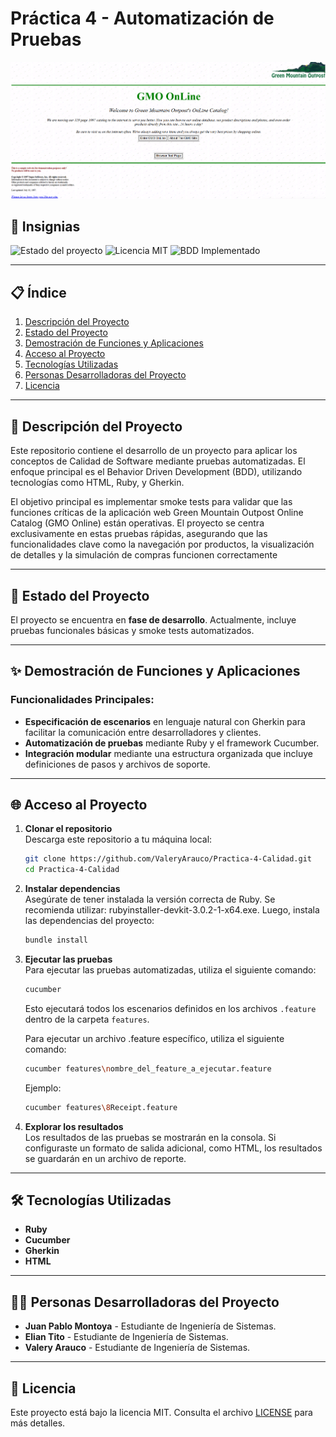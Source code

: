 # Práctica 4 - Automatización de Pruebas  

![Portada](Portada.png)  


## 🚀 Insignias  
![Estado del proyecto](https://img.shields.io/badge/Estado-En%20proceso-yellow)
![Licencia MIT](https://img.shields.io/badge/Licencia-MIT-blue)
![BDD Implementado](https://img.shields.io/badge/BDD-Cucumber-green)

---

## 📋 Índice  
1. [Descripción del Proyecto](#-descripción-del-proyecto)
2. [Estado del Proyecto](#-estado-del-proyecto)
3. [Demostración de Funciones y Aplicaciones](#-demostración-de-funciones-y-aplicaciones)
4. [Acceso al Proyecto](#-acceso-al-proyecto)
5. [Tecnologías Utilizadas](#-tecnologías-utilizadas)
6. [Personas Desarrolladoras del Proyecto](#-personas-desarrolladoras-del-proyecto)
7. [Licencia](#-licencia)

---

## 📝 Descripción del Proyecto  
Este repositorio contiene el desarrollo de un proyecto para aplicar los conceptos de Calidad de Software mediante pruebas automatizadas. El enfoque principal es el Behavior Driven Development (BDD), utilizando tecnologías como HTML, Ruby, y Gherkin.

El objetivo principal es implementar smoke tests para validar que las funciones críticas de la aplicación web Green Mountain Outpost Online Catalog (GMO Online) están operativas. El proyecto se centra exclusivamente en estas pruebas rápidas, asegurando que las funcionalidades clave como la navegación por productos, la visualización de detalles y la simulación de compras funcionen correctamente

---

## 📌 Estado del Proyecto  
El proyecto se encuentra en **fase de desarrollo**. Actualmente, incluye pruebas funcionales básicas y smoke tests automatizados.  

---

## ✨ Demostración de Funciones y Aplicaciones  
### Funcionalidades Principales:
- **Especificación de escenarios** en lenguaje natural con Gherkin para facilitar la comunicación entre desarrolladores y clientes.
- **Automatización de pruebas** mediante Ruby y el framework Cucumber.
- **Integración modular** mediante una estructura organizada que incluye definiciones de pasos y archivos de soporte.


---

## 🌐 Acceso al Proyecto  
1. **Clonar el repositorio**  
   Descarga este repositorio a tu máquina local:  
   ```bash
   git clone https://github.com/ValeryArauco/Practica-4-Calidad.git
   cd Practica-4-Calidad
   ```

2. **Instalar dependencias**  
    Asegúrate de tener instalada la versión correcta de Ruby. Se recomienda utilizar:
    rubyinstaller-devkit-3.0.2-1-x64.exe.
    Luego, instala las dependencias del proyecto:  
   ```bash
   bundle install
   ```

3. **Ejecutar las pruebas**  
   Para ejecutar las pruebas automatizadas, utiliza el siguiente comando:  
   ```bash
   cucumber
   ```  
   Esto ejecutará todos los escenarios definidos en los archivos `.feature` dentro de la carpeta `features`.

   Para ejecutar un archivo .feature específico, utiliza el siguiente comando:

   ```bash
   cucumber features\nombre_del_feature_a_ejecutar.feature
   ``` 
   Ejemplo:
   ```bash
   cucumber features\8Receipt.feature  
   ``` 

4. **Explorar los resultados**  
   Los resultados de las pruebas se mostrarán en la consola. Si configuraste un formato de salida adicional, como HTML, los resultados se guardarán en un archivo de reporte.  

---

## 🛠 Tecnologías Utilizadas  
- **Ruby**
- **Cucumber**
- **Gherkin**
- **HTML**

---

## 👩‍💻 Personas Desarrolladoras del Proyecto  
- **Juan Pablo Montoya** - Estudiante de Ingeniería de Sistemas.  
- **Elian Tito** - Estudiante de Ingeniería de Sistemas.  
- **Valery Arauco** - Estudiante de Ingeniería de Sistemas.  

---

## 📝 Licencia  
Este proyecto está bajo la licencia MIT. Consulta el archivo [LICENSE](LICENSE) para más detalles.

